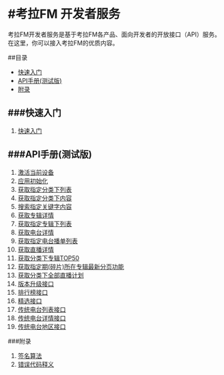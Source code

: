 #考拉FM 开发者服务
===
考拉FM开发者服务是基于考拉FM各产品、面向开发者的开放接口（API）服务。在这里，你可以接入考拉FM的优质内容。

##目录
+ [快速入门](#快速入门)
+ [API手册(测试版)](#API手册(测试版))
+ [附录](#附录)

###快速入门   
----   
1. [快速入门](docs/quickstart.md)

###API手册(测试版)
---
1. [激活当前设备](docs/app-active.md)
2. [应用初始化](docs/app-init.md)
3. [获取指定分类下列表](docs/category-sublist.md)
4. [获取指定分类下内容](docs/content-list.md)
5. [搜索指定关键字内容](docs/content-search.md)
6. [获取专辑详情](docs/album-get.md)
7. [获取指定专辑下列表](docs/audio-list.md)
8. [获取电台详情](docs/radio-get.md)
9. [获取指定电台播单列表](docs/radio-playlist.md)
12. [获取直播详情](docs/liveget.md)
13. [获取分类下专辑TOP50](docs/albumtop.md)
14. [获取指定期(碎片)所在专辑最新分页功能](docs/audiopage.md)
15. [获取分类下全部直播计划](docs/liveall.md)
16. [版本升级接口](docs/version.md)
17. [排行榜接口](docs/top.md)
18. [精选接口](docs/recommend.md)
19. [传统电台列表接口](docs/broadcast-list.md)
20. [传统电台详情接口](docs/broadcast-detail.md)
21. [传统电台地区接口](docs/area.md)

###附录
1. [签名算法](docs/signature.md)
2. [错误代码释义](docs/errcode.md)


